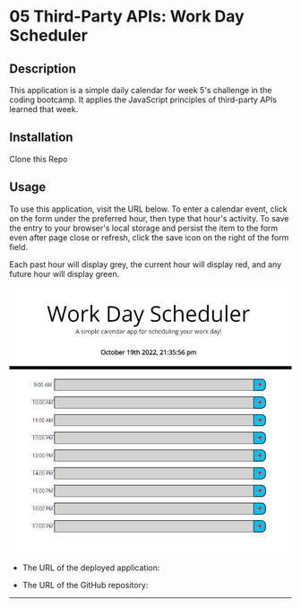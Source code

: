 # 05 Third-Party APIs: Work Day Scheduler

## Description

This application is a simple daily calendar for week 5's challenge in the coding bootcamp. It applies the JavaScript principles of third-party APIs learned that week.

## Installation

Clone this Repo


## Usage

To use this application, visit the URL below. To enter a calendar event, click on the form under the preferred hour, then type that hour's activity. To save the entry to your browser's local storage and persist the item to the form even after page close or refresh, click the save icon on the right of the form field. 

Each past hour will display grey, the current hour will display red, and any future hour will display green. 

![A screenshot of the project](./Assets/project-screenshot.png)


* The URL of the deployed application:

* The URL of the GitHub repository:

- - -
